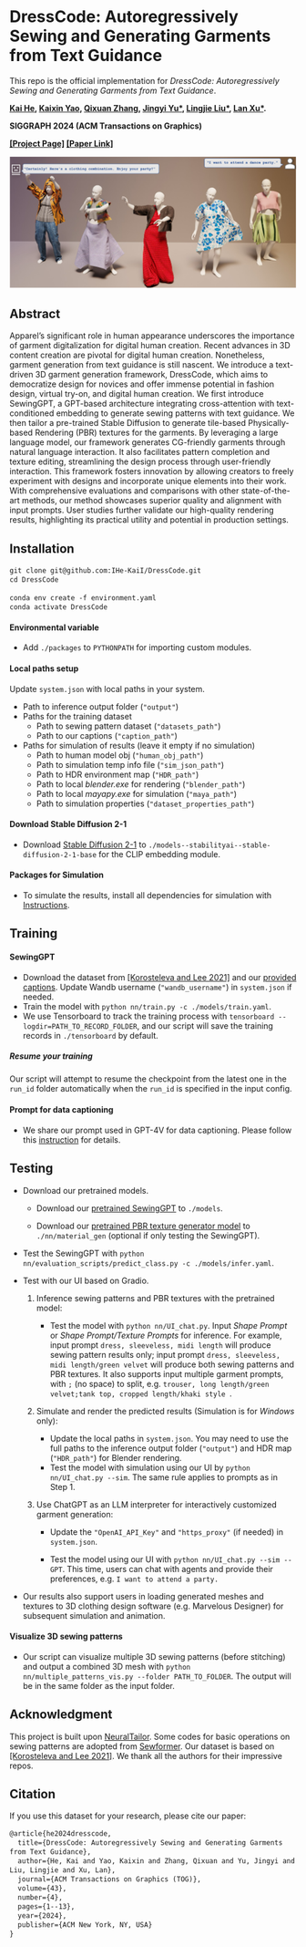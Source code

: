 # DressCode: Autoregressively Sewing and Generating Garments from Text Guidance

This repo is the official implementation for _DressCode: Autoregressively Sewing and Generating Garments from Text Guidance_.

**[Kai He](http://academic.hekai.site/), [Kaixin Yao](https://yaokxx.github.io/), [Qixuan Zhang](https://scholar.google.com/citations?user=YvwsqvYAAAAJ), [Jingyi Yu*](http://www.yu-jingyi.com/), [Lingjie Liu*](https://lingjie0206.github.io/), [Lan Xu*](http://xu-lan.com/).** 

**SIGGRAPH 2024 (ACM Transactions on Graphics)**

**[[Project Page]](https://ihe-kaii.github.io/DressCode/) [[Paper Link]](https://arxiv.org/abs/2401.16465.pdf)**

![dataset_description](./imgs/teaser.png)

## Abstract

Apparel’s significant role in human appearance underscores the importance of garment digitalization for digital human creation. Recent advances in 3D content creation are pivotal for digital human creation. Nonetheless, garment generation from text guidance is still nascent. We introduce a text-driven 3D garment generation framework, DressCode, which aims to democratize design for novices and offer immense potential in fashion design, virtual try-on, and digital human creation. We first introduce SewingGPT, a GPT-based architecture integrating cross-attention with text-conditioned embedding to generate sewing patterns with text guidance. We then tailor a pre-trained Stable Diffusion to generate tile-based Physically-based Rendering (PBR) textures for the garments. By leveraging a large language model, our framework generates CG-friendly garments through natural language interaction. It also facilitates pattern completion and texture editing, streamlining the design process through user-friendly interaction. This framework fosters innovation by allowing creators to freely experiment with designs and incorporate unique elements into their work. With comprehensive evaluations and comparisons with other state-of-the-art methods, our method showcases superior quality and alignment with input prompts. User studies further validate our high-quality rendering results, highlighting its practical utility and potential in production settings.



## Installation

```shell
git clone git@github.com:IHe-KaiI/DressCode.git
cd DressCode

conda env create -f environment.yaml
conda activate DressCode
```

#### Environmental variable

- Add `./packages` to `PYTHONPATH` for importing custom modules.

#### Local paths setup

Update ```system.json``` with local paths in your system.

- Path to inference output folder (```"output"```)
- Paths for the training dataset
  - Path to sewing pattern dataset (```"datasets_path"```)
  - Path to our captions (```"caption_path"```)
- Paths for simulation of results (leave it empty if no simulation)
  - Path to human model obj (```"human_obj_path"```)
  - Path to simulation temp info file (```"sim_json_path"```)
  - Path to HDR environment map (```"HDR_path"```)
  - Path to local *blender.exe* for rendering (```"blender_path"```)
  - Path to local *mayapy.exe* for simulation (```"maya_path"```)
  - Path to simulation properties (```"dataset_properties_path"```)

#### Download Stable Diffusion 2-1

- Download [Stable Diffusion 2-1](https://huggingface.co/stabilityai/stable-diffusion-2-1-base) to ```./models--stabilityai--stable-diffusion-2-1-base``` for the CLIP embedding module.

#### Packages for Simulation

- To simulate the results, install all dependencies for simulation with [Instructions](./docs/Installation.md).



## Training

#### SewingGPT

- Download the dataset from [[Korosteleva and Lee 2021]](https://github.com/maria-korosteleva/Garment-Pattern-Generator/tree/master) and our [provided captions](https://huggingface.co/IHe-KaiI/DressCode/tree/main). Update Wandb username (```"wandb_username"```) in ```system.json``` if needed.
- Train the model with ```python nn/train.py -c ./models/train.yaml```.
- We use Tensorboard to track the training process with ```tensorboard --logdir=PATH_TO_RECORD_FOLDER```, and our script will save the training records in ```./tensorboard``` by default.

##### Resume your training

Our script will attempt to resume the checkpoint from the latest one in the ```run_id``` folder automatically when the `run_id` is specified in the input config.



#### Prompt for data captioning

- We share our prompt used in GPT-4V for data captioning. Please follow this [instruction](./docs/GPT4V-prompt.md) for details.



## Testing

- Download our pretrained models.

  - Download our [pretrained SewingGPT](https://huggingface.co/IHe-KaiI/DressCode/tree/main/models) to ```./models```.

  - Download our [pretrained PBR texture generator model](https://huggingface.co/IHe-KaiI/DressCode/tree/main/material_gen) to ```./nn/material_gen``` (optional if only testing the SewingGPT).

- Test the SewingGPT with ```python nn/evaluation_scripts/predict_class.py -c ./models/infer.yaml```.

- Test with our UI based on Gradio.

  1. Inference sewing patterns and PBR textures with the pretrained model:
     - Test the model with ```python nn/UI_chat.py```. Input *Shape Prompt* or *Shape Prompt/Texture Prompts* for inference. For example, input prompt ```dress, sleeveless, midi length``` will produce sewing pattern results only; input prompt ```dress, sleeveless, midi length/green velvet``` will produce both sewing patterns and PBR textures. It also supports input multiple garment prompts, with ```;``` (no space) to split, e.g. ``` trouser, long length/green velvet;tank top, cropped length/khaki style  ```.

  2. Simulate and render the predicted results (Simulation is for *Windows* only):
     - Update the local paths in ```system.json```. You may need to use the full paths to the inference output folder (```"output"```) and HDR map (```"HDR_path"```) for Blender rendering.
     - Test the model with simulation using our UI by ```python nn/UI_chat.py --sim```. The same rule applies to prompts as in Step 1.

  3. Use ChatGPT as an LLM interpreter for interactively customized garment generation:

     - Update the ```"OpenAI_API_Key"``` and ```"https_proxy"``` (if needed) in ```system.json```.

     - Test the model using our UI with ```python nn/UI_chat.py --sim --GPT```. This time, users can chat with agents and provide their preferences, e.g. ```I want to attend a party.```

- Our results also support users in loading generated meshes and textures to 3D clothing design software (e.g. Marvelous Designer) for subsequent simulation and animation.



#### Visualize 3D sewing patterns

- Our script can visualize multiple 3D sewing patterns (before stitching) and output a combined 3D mesh with ```python nn/multiple_patterns_vis.py --folder PATH_TO_FOLDER```. The output will be in the same folder as the input folder.



## Acknowledgment

This project is built upon [NeuralTailor](https://github.com/maria-korosteleva/Garment-Pattern-Estimation). Some codes for basic operations on sewing patterns are adopted from [Sewformer](https://github.com/sail-sg/sewformer). Our dataset is based on [[Korosteleva and Lee 2021]](https://github.com/maria-korosteleva/Garment-Pattern-Generator/tree/master). We thank all the authors for their impressive repos.



## Citation

If you use this dataset for your research, please cite our paper:

```
@article{he2024dresscode,
  title={DressCode: Autoregressively Sewing and Generating Garments from Text Guidance},
  author={He, Kai and Yao, Kaixin and Zhang, Qixuan and Yu, Jingyi and Liu, Lingjie and Xu, Lan},
  journal={ACM Transactions on Graphics (TOG)},
  volume={43},
  number={4},
  pages={1--13},
  year={2024},
  publisher={ACM New York, NY, USA}
}
```



